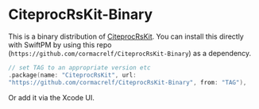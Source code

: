 # CiteprocRsKit-Binary

This is a binary distribution of
[CiteprocRsKit](https://github.com/cormacrelf/CiteprocRsKit). You can install
this directly with SwiftPM by using this repo
(`https://github.com/cormacrelf/CiteprocRsKit-Binary`) as a dependency.


```swift
// set TAG to an appropriate version etc
.package(name: "CiteprocRsKit", url:
"https://github.com/cormacrelf/CiteprocRsKit-Binary", from: "TAG"),
```

Or add it via the Xcode UI.

